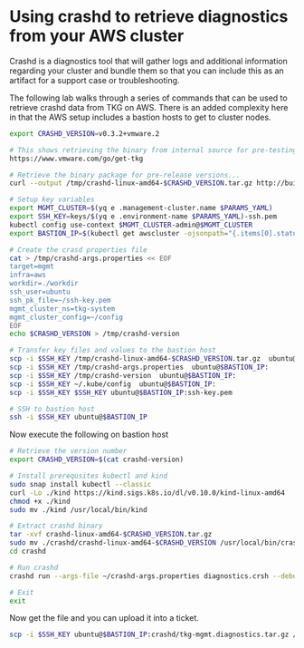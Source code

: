 # Using crashd to retrieve diagnostics from your AWS cluster

Crashd is a diagnostics tool that will gather logs and additional information regarding your cluster and bundle them so that you can include this as an artifact
for a support case or troubleshooting.

The following lab walks through a series of commands that can be used to retrieve crashd data from TKG on AWS.  There is an added complexity here in that the AWS
setup includes a bastion hosts to get to cluster nodes.

```bash
export CRASHD_VERSION=v0.3.2+vmware.2

# This shows retrieving the binary from internal source for pre-testing, however here is where to get the offical GA version
https://www.vmware.com/go/get-tkg

# Retrieve the binary package for pre-release versions...
curl --output /tmp/crashd-linux-amd64-$CRASHD_VERSION.tar.gz http://build-squid.eng.vmware.com/build/mts/release/bora-17672021/publish/lin64/tkg_release/crash-diagnostics-$CRASHD_VERSION/crashd/executables/crashd-linux-amd64-$CRASHD_VERSION.tar.gz

# Setup key variables
export MGMT_CLUSTER=$(yq e .management-cluster.name $PARAMS_YAML)
export SSH_KEY=keys/$(yq e .environment-name $PARAMS_YAML)-ssh.pem
kubectl config use-context $MGMT_CLUSTER-admin@$MGMT_CLUSTER
export BASTION_IP=$(kubectl get awscluster -ojsonpath="{.items[0].status.bastion.addresses[?(@.type == 'ExternalIP')].address}" -n tkg-system)

# Create the crasd properties file
cat > /tmp/crashd-args.properties << EOF
target=mgmt
infra=aws
workdir=./workdir
ssh_user=ubuntu
ssh_pk_file=~/ssh-key.pem
mgmt_cluster_ns=tkg-system
mgmt_cluster_config=~/config
EOF
echo $CRASHD_VERSION > /tmp/crashd-version

# Transfer key files and values to the bastion host
scp -i $SSH_KEY /tmp/crashd-linux-amd64-$CRASHD_VERSION.tar.gz  ubuntu@$BASTION_IP:
scp -i $SSH_KEY /tmp/crashd-args.properties  ubuntu@$BASTION_IP:
scp -i $SSH_KEY /tmp/crashd-version  ubuntu@$BASTION_IP:
scp -i $SSH_KEY ~/.kube/config  ubuntu@$BASTION_IP:
scp -i $SSH_KEY $SSH_KEY ubuntu@$BASTION_IP:ssh-key.pem

# SSH to bastion host
ssh -i $SSH_KEY ubuntu@$BASTION_IP
```

Now execute the following on bastion host

```bash
# Retrieve the version number
export CRASHD_VERSION=$(cat crashd-version)

# Install prerequsites kubectl and kind
sudo snap install kubectl --classic
curl -Lo ./kind https://kind.sigs.k8s.io/dl/v0.10.0/kind-linux-amd64
chmod +x ./kind
sudo mv ./kind /usr/local/bin/kind

# Extract crashd binary
tar -xvf crashd-linux-amd64-$CRASHD_VERSION.tar.gz 
sudo mv ./crashd/crashd-linux-amd64-$CRASHD_VERSION /usr/local/bin/crashd
cd crashd

# Run crashd
crashd run --args-file ~/crashd-args.properties diagnostics.crsh --debug

# Exit
exit
```

Now get the file and you can upload it into a ticket.

```bash
scp -i $SSH_KEY ubuntu@$BASTION_IP:crashd/tkg-mgmt.diagnostics.tar.gz /tmp/tkg-mgmt.diagnostics.tar.gz
```
